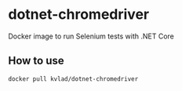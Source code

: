 # dotnet-chromedriver


Docker image to run Selenium tests with .NET Core

## How to use

```
docker pull kvlad/dotnet-chromedriver
```
